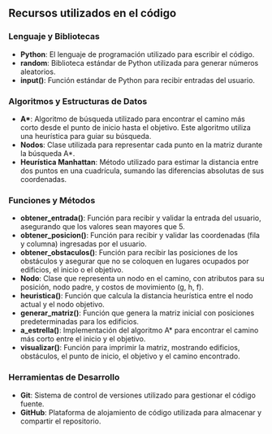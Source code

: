 ## Recursos utilizados en el código

### Lenguaje y Bibliotecas
- **Python**: El lenguaje de programación utilizado para escribir el código.
- **random**: Biblioteca estándar de Python utilizada para generar números aleatorios.
- **input()**: Función estándar de Python para recibir entradas del usuario.

### Algoritmos y Estructuras de Datos
- **A\***: Algoritmo de búsqueda utilizado para encontrar el camino más corto desde el punto de inicio hasta el objetivo. Este algoritmo utiliza una heurística para guiar su búsqueda.
- **Nodos**: Clase utilizada para representar cada punto en la matriz durante la búsqueda A\*.
- **Heurística Manhattan**: Método utilizado para estimar la distancia entre dos puntos en una cuadrícula, sumando las diferencias absolutas de sus coordenadas.

### Funciones y Métodos
- **obtener_entrada()**: Función para recibir y validar la entrada del usuario, asegurando que los valores sean mayores que 5.
- **obtener_posicion()**: Función para recibir y validar las coordenadas (fila y columna) ingresadas por el usuario.
- **obtener_obstaculos()**: Función para recibir las posiciones de los obstáculos y asegurar que no se coloquen en lugares ocupados por edificios, el inicio o el objetivo.
- **Nodo**: Clase que representa un nodo en el camino, con atributos para su posición, nodo padre, y costos de movimiento (g, h, f).
- **heuristica()**: Función que calcula la distancia heurística entre el nodo actual y el nodo objetivo.
- **generar_matriz()**: Función que genera la matriz inicial con posiciones predeterminadas para los edificios.
- **a_estrella()**: Implementación del algoritmo A\* para encontrar el camino más corto entre el inicio y el objetivo.
- **visualizar()**: Función para imprimir la matriz, mostrando edificios, obstáculos, el punto de inicio, el objetivo y el camino encontrado.

### Herramientas de Desarrollo
- **Git**: Sistema de control de versiones utilizado para gestionar el código fuente.
- **GitHub**: Plataforma de alojamiento de código utilizada para almacenar y compartir el repositorio.

